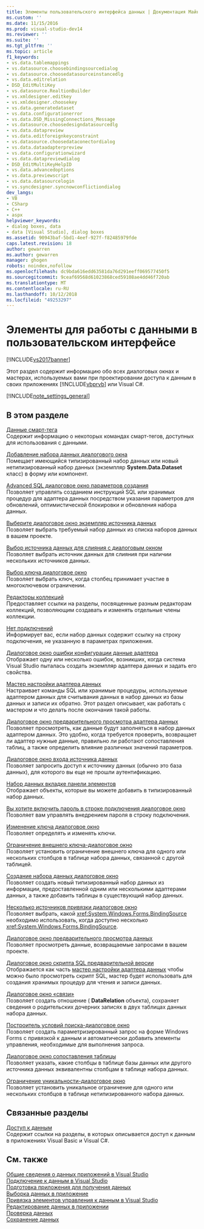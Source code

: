 ```yaml
---
title: Элементы пользовательского интерфейса данных | Документация Майкрософт
ms.custom: ''
ms.date: 11/15/2016
ms.prod: visual-studio-dev14
ms.reviewer: ''
ms.suite: ''
ms.tgt_pltfrm: ''
ms.topic: article
f1_keywords:
- vs.data.tablemappings
- vs.datasource.choosebindingsourcedialog
- vs.datasource.choosedatasourceinstancedlg
- vs.data.editrelation
- DSD_EditMultiKey
- vs.datasource.RealtionBuilder
- vs.xmldesigner.editkey
- vs.xmldesigner.choosekey
- vs.data.generatedataset
- vs.data.configurationerror
- vs.data.DSD_MissingConnections_Message
- vs.datasource.choosedesigndatasourcedlg
- vs.data.datapreview
- vs.data.editforeignkeyconstraint
- vs.datasource.choosedataconectordialog
- vs.data.dataadapterpreview
- vs.data.configurationwizard
- vs.data.datapreviewdialog
- DSD_EditMultiKeyHelpID
- vs.data.advancedoptions
- vs.data.previewscript
- vs.data.datasourcelogin
- vs.syncdesigner.syncnowconflictiondialog
dev_langs:
- VB
- CSharp
- C++
- aspx
helpviewer_keywords:
- dialog boxes, data
- data [Visual Studio], dialog boxes
ms.assetid: 90943baf-5bd1-4eef-927f-f82485979fde
caps.latest.revision: 18
author: gewarren
ms.author: gewarren
manager: ghogen
robots: noindex,nofollow
ms.openlocfilehash: dc9bda616edd63581da76d291eeff069577450f5
ms.sourcegitcommit: 9ceaf69568d61023868ced59108ae4dd46f720ab
ms.translationtype: MT
ms.contentlocale: ru-RU
ms.lasthandoff: 10/12/2018
ms.locfileid: "49253297"
---
```

# <a name="data-user-interface-elements"></a>Элементы для работы с данными в пользовательском интерфейсе
[!INCLUDE[vs2017banner](../includes/vs2017banner.md)]

Этот раздел содержит информацию обо всех диалоговых окнах и мастерах, используемых вами при проектировании доступа к данным в своих приложениях [!INCLUDE[vbprvb](../includes/vbprvb-md.md)] или Visual C#.  
  
 [!INCLUDE[note_settings_general](../includes/note-settings-general-md.md)]  
  
## <a name="in-this-section"></a>В этом разделе  
 [Данные смарт-тега](http://msdn.microsoft.com/en-us/1e0a848f-c57b-47ab-b884-eaaa40726f43)  
 Содержит информацию о некоторых командах смарт-тегов, доступных для использования с данными.  
  
 [Добавление набора данных диалогового окна](http://msdn.microsoft.com/en-us/0e03c0ff-212b-4bfa-ac51-3c2adb71ead0)  
 Помещает имеющийся типизированный набор данных или новый нетипизированный набор данных (экземпляр **System.Data.Dataset** класс) в форму или компонент.  
  
 [Advanced SQL диалоговое окно параметров создания](http://msdn.microsoft.com/en-us/41420450-1ff4-4a1a-b85b-6f6901538fef)  
 Позволяет управлять созданием инструкций SQL или хранимых процедур для адаптера данных посредством указания параметров для обновлений, оптимистической блокировки и обновления набора данных.  
  
 [Выберите диалоговое окно экземпляр источника данных](http://msdn.microsoft.com/en-us/51c47f06-fdc5-453e-9178-0a5a2c5c9f34)  
 Позволяет выбрать требуемый набор данных из списка наборов данных в вашем проекте.  
  
 [Выбор источника данных для слияния с диалоговым окном](http://msdn.microsoft.com/en-us/accafff7-f6bd-481c-a121-fe8a76cd681d)  
 Позволяет выбрать источник данных для слияния при наличии нескольких источников данных.  
  
 [Выбор ключа диалоговое окно](http://msdn.microsoft.com/en-us/4ddbfbb7-a80a-412a-b80d-291d86376ca3)  
 Позволяет выбрать ключ, когда столбец принимает участие в многоключевом ограничении.  
  
 [Редакторы коллекций](http://msdn.microsoft.com/library/030095bd-fb9a-4b21-b628-fc1cc5985bb7)  
 Предоставляет ссылки на разделы, посвященные разным редакторам коллекций, позволяющим создавать и изменять отдельные члены коллекции.  
  
 [Нет подключений](http://msdn.microsoft.com/en-us/bb9b2e12-7f76-4ee5-acbb-5d20116ee044)  
 Информирует вас, если набор данных содержит ссылку на строку подключения, не указанную в параметрах приложения.  
  
 [Диалоговое окно ошибки конфигурации данные адаптера](http://msdn.microsoft.com/en-us/9ce65cd2-0c7d-4f51-8685-d68be5f3009b)  
 Отображает одну или несколько ошибок, возникших, когда система Visual Studio пыталась создать экземпляр адаптера данных и задать его свойства.  
  
 [Мастер настройки адаптера данных](http://msdn.microsoft.com/en-us/efff90cb-0e4c-4eb3-87dc-65dd9d418809)  
 Настраивает команды SQL или хранимые процедуры, используемые адаптером данных для считывания данных в набор данных из базы данных и записи их обратно. Этот раздел описывает, как работать с мастером и что делать после окончания такой работы.  
  
 [Диалоговое окно предварительного просмотра адаптера данных](http://msdn.microsoft.com/en-us/1f614cd3-4530-457e-84af-00ccbaea08cc)  
 Позволяет просмотреть, как данные будут заполняться в набор данных адаптером данных. Это удобно, когда требуется проверить, возвращает ли адаптер нужные данные, правильно ли работают сопоставления таблиц, а также определить влияние различных значений параметров.  
  
 [Диалоговое окно входа источника данных](http://msdn.microsoft.com/en-us/6f2d9a57-53c3-4841-bd37-a3643eb68d2e)  
 Позволяет запросить доступ к источнику данных (обычно это база данных), для которого вы еще не прошли аутентификацию.  
  
 [Набор данных вкладке панели элементов](http://msdn.microsoft.com/en-us/fa5f2d6f-924d-4262-ba1b-e9e7f90e7764)  
 Отображает объекты, которые вы можете добавить в типизированный набор данных.  
  
 [Вы хотите включить пароль в строке подключения диалоговое окно](http://msdn.microsoft.com/en-us/193696a7-5213-4396-8328-05ac2df6ee94)  
 Позволяет вам управлять внедрением пароля в строку подключения.  
  
 [Изменение ключа диалоговое окно](http://msdn.microsoft.com/en-us/f5c80e39-3a42-4284-b222-6ca009fd9675)  
 Позволяет определять и изменять ключи.  
  
 [Ограничение внешнего ключа-диалоговое окно](http://msdn.microsoft.com/en-us/45d15629-1f4d-40a7-8708-c9ddfebedc1e)  
 Позволяет установить ограничение внешнего ключа для одного или нескольких столбцов в таблице набора данных, связанной с другой таблицей.  
  
 [Создание набора данных диалоговое окно](http://msdn.microsoft.com/en-us/c0efdbaf-13b1-4ee8-ade6-f8a784126cdc)  
 Позволяет создать новый типизированный набор данных из информации, предоставленной одним или несколькими адаптерами данных, а также добавить таблицы в существующий набор данных.  
  
 [Несколько источников привязки диалоговое окно](http://msdn.microsoft.com/en-us/db76f70c-4fb5-479d-9b64-a67158d48f97)  
 Позволяет выбрать, какой <xref:System.Windows.Forms.BindingSource> необходимо использовать, когда доступно несколько <xref:System.Windows.Forms.BindingSource>.  
  
 [Диалоговое окно предварительного просмотра данных](http://msdn.microsoft.com/en-us/aa4f0d04-2695-4bb8-946d-54a97ae7287f)  
 Позволяет просмотреть данные, возвращаемые запросами в вашем проекте.  
  
 [Диалоговое окно скрипта SQL предварительной версии](http://msdn.microsoft.com/en-us/e9571e8b-821c-492d-9bc8-b44eba898bdd)  
 Отображается как часть [мастер настройки адаптера данных](http://msdn.microsoft.com/en-us/efff90cb-0e4c-4eb3-87dc-65dd9d418809) чтобы можно было просмотреть скрипт SQL, мастер будет использовать для создания хранимых процедур для чтения и записи данных.  
  
 [Диалоговое окно «связи»](http://msdn.microsoft.com/en-us/ab8f4b0e-af4c-4725-a550-e2b2ebe43a02)  
 Позволяет создать отношение ( **DataRelation** объекта), сохраняет сведения о родительских дочерних записях в двух таблицах данных набора данных.  
  
 [Построитель условий поиска-диалоговое окно](http://msdn.microsoft.com/library/0b306b92-f35e-45ef-a4be-3f653cd00c3d)  
 Позволяет создать параметризированный запрос на форме Windows Forms с привязкой к данным и автоматически добавить элементы управления, необходимые для выполнения запроса.  
  
 [Диалоговое окно сопоставления таблицы](http://msdn.microsoft.com/en-us/fb4cec1e-f3c8-4773-b409-c2de15293fea)  
 Позволяет указать, какие столбцы в таблице базы данных или другого источника данных эквивалентны столбцам в таблице набора данных.  
  
 [Ограничение уникальности-диалоговое окно](http://msdn.microsoft.com/en-us/e71a60d7-fae2-4bd0-a1e8-43aae351707d)  
 Позволяет установить уникальное ограничение для одного или нескольких столбцов в таблице нетипизированного набора данных.  
  
## <a name="related-sections"></a>Связанные разделы  
 [Доступ к данным](../data-tools/accessing-data-in-visual-studio.md)  
 Содержит ссылки на разделы, в которых описывается доступ к данным в приложениях Visual Basic и Visual C#.  
  
## <a name="see-also"></a>См. также  
 [Общие сведения о данных приложений в Visual Studio](../data-tools/overview-of-data-applications-in-visual-studio.md)   
 [Подключение к данным в Visual Studio](../data-tools/connecting-to-data-in-visual-studio.md)   
 [Подготовка приложения для получения данных](http://msdn.microsoft.com/library/c17bdb7e-c234-4f2f-9582-5e55c27356ad)   
 [Выборка данных в приложение](../data-tools/fetching-data-into-your-application.md)   
 [Привязка элементов управления к данным в Visual Studio](../data-tools/bind-controls-to-data-in-visual-studio.md)   
 [Редактирование данных в приложении](../data-tools/editing-data-in-your-application.md)   
 [Проверка данных](http://msdn.microsoft.com/library/b3a9ee4e-5d4d-4411-9c56-c811f2b4ee7e)   
 [Сохранение данных](../data-tools/saving-data.md)